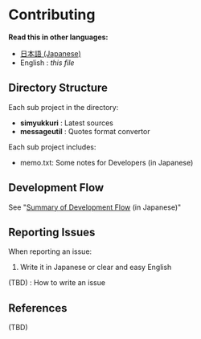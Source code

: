 Contributing
============

**Read this in other languages:**
- [日本語 (Japanese)](CONTRIBUTING.ja.md)
- English : *this file*

Directory Structure
---

Each sub project in the directory:

* __simyukkuri__  : Latest sources
* __messageutil__ : Quotes format convertor

Each sub project includes:

* memo.txt: Some notes for Developers (in Japanese)

Development Flow
---

See "[Summary of Development Flow](docs/ja/development_flow.md) (in Japanese)"

Reporting Issues
---

When reporting an issue:

1. Write it in Japanese or clear and easy English

(TBD) : How to write an issue

References
---

(TBD)